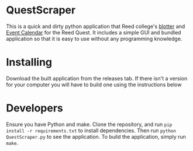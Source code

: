 # QuestScraper

This is a quick and dirty python application that Reed college's [blotter](https://www.reed.edu/community_safety/blotters/the-blotter.html) and [Event Calendar](https://events.reed.edu/calendar) for the Reed Quest. It includes a simple GUI and bundled application so that it is easy to use without any programming knowledge.

# Installing

Download the built application from the releases tab. If there isn't a version for your computer you will have to build one using the instructions below

# Developers

Ensure you have Python and make. Clone the repository, and run `pip install -r requirements.txt` to install dependencies. Then run `python QuestScraper.py` to see the application. To build the application, simply run `make`. 

